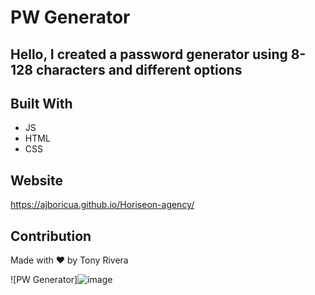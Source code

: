 # PW Generator

## Hello, I created a password generator using 8-128 characters and different options

## Built With

- JS
- HTML
- CSS

## Website

https://ajboricua.github.io/Horiseon-agency/

## Contribution

Made with ❤️ by Tony Rivera

![PW Generator]![image](https://user-images.githubusercontent.com/85594926/125889522-81f05177-398f-4246-8c0a-bc0582cd183a.png)
